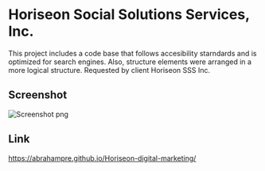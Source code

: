 # Horiseon Social Solutions Services, Inc.

This project includes a code base that follows accesibility starndards and is optimized for search engines. 
Also, structure elements were arranged in a more logical structure.
Requested by client Horiseon SSS Inc.


## Screenshot

![Screenshot png](https://user-images.githubusercontent.com/84687714/124365892-d10fe780-dc10-11eb-8ed4-470ad42ba182.png)


## Link 
https://abrahampre.github.io/Horiseon-digital-marketing/
 
